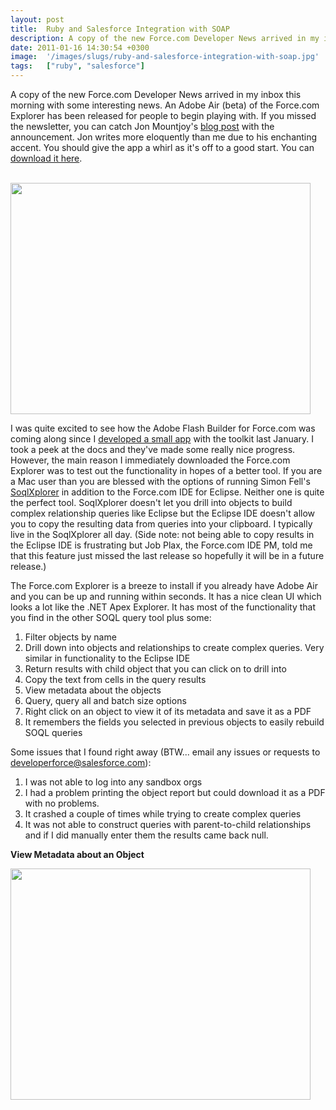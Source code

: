 ```yaml
---
layout: post
title:  Ruby and Salesforce Integration with SOAP
description: A copy of the new Force.com Developer News arrived in my inbox this morning with some interesting news. An Adobe Air (beta) of the Force.com Explorer has been released for people to begin playing with. If you missed the newsletter, you can catch Jon Mountjoys blog post  with the announcement. Jon writes more eloquently than me due to his enchanting accent. You should give the app a whirl as its off to a good start. You can  download it here .  I was quite excited to see how the Adobe Flash Build
date: 2011-01-16 14:30:54 +0300
image:  '/images/slugs/ruby-and-salesforce-integration-with-soap.jpg'
tags:   ["ruby", "salesforce"]
---
```

<p>A copy of the new Force.com Developer News arrived in my inbox this morning with some interesting news. An Adobe Air (beta) of the Force.com Explorer has been released for people to begin playing with. If you missed the newsletter, you can catch Jon Mountjoy's <a href="http://blog.sforce.com/sforce/2010/07/forcecom-explorer-beta-is-out.html">blog post</a> with the announcement. Jon writes more eloquently than me due to his enchanting accent. You should give the app a whirl as it's off to a good start. You can <a href="http://wiki.developerforce.com/index.php/ForceExplorer" target="_blank">download it here</a>.</p><p><br /><a href="/2010/07/29/force-explorer-for-adobe-air-available/force-explorer1/" rel="attachment wp-att-2992"><img src="http://res.cloudinary.com/blog-jeffdouglas-com/image/upload/v1400327973/force-explorer1_f5xbie.png" alt="" title="force-explorer1" width="480" height="370" class="alignnone size-full wp-image-2992" /></a></p><p>I was quite excited to see how the Adobe Flash Builder for Force.com was coming along since I <a href="/2010/02/01/adobe-air-applications-with-salesforce/">developed a small app</a> with the toolkit last January. I took a peek at the docs and they've made some really nice progress. However, the main reason I immediately downloaded the Force.com Explorer was to test out the functionality in hopes of a better tool. If you are a Mac user than you are blessed with the options of running Simon Fell's <a href="http://www.pocketsoap.com/osx/soqlx/">SoqlXplorer</a> in addition to the Force.com IDE for Eclipse. Neither one is quite the perfect tool. SoqlXplorer doesn't let you drill into objects to build complex relationship queries like Eclipse but the Eclipse IDE doesn't allow you to copy the resulting data from queries into your clipboard. I typically live in the SoqlXplorer all day. (Side note: not being able to copy results in the Eclipse IDE is frustrating but Job Plax, the Force.com IDE PM, told me that this feature just missed the last release so hopefully it will be in a future release.)</p><p>The Force.com Explorer is a breeze to install if you already have Adobe Air and you can be up and running within seconds. It has a nice clean UI which looks a lot like the .NET Apex Explorer. It has most of the functionality that you find in the other SOQL query tool plus some:</p><ol><li>Filter objects by name</li><li>Drill down into objects and relationships to create complex queries. Very similar in functionality to the Eclipse IDE</li><li>Return results with child object that you can click on to drill into</li><li>Copy the text from cells in the query results</li><li>View metadata about the objects<br /></li><li>Query, query all and batch size options<br /></li><li>Right click on an object to view it of its metadata and save it as a PDF</li><li>It remembers the fields you selected in previous objects to easily rebuild SOQL queries</li></ol><p>Some issues that I found right away (BTW... email any issues or requests to <a href="mailto:developerforce@salesforce.com">developerforce@salesforce.com</a>):</p><ol><li>I was not able to log into any sandbox orgs</li><li>I had a problem printing the object report but could download it as a PDF with no problems.</li><li>It crashed a couple of times while trying to create complex queries</li><li>It was not able to construct queries with parent-to-child relationships and if I did manually enter them the results came back null.</li></ol><p><b>View Metadata about an Object</b></p><p><a href="/2010/07/29/force-explorer-for-adobe-air-available/force-explorer3/" rel="attachment wp-att-2993"><img src="http://res.cloudinary.com/blog-jeffdouglas-com/image/upload/v1400327972/force-explorer3_tjsiey.png" alt="" title="force-explorer3" width="480" height="370" class="alignnone size-full wp-image-2993" /></a></p></p>

